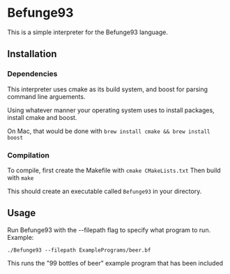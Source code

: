 # Befunge93 #

This is a simple interpreter for the Befunge93 language.

## Installation ##
### Dependencies ###
This interpreter uses cmake as its build system, and boost for parsing command line arguements.

Using whatever manner your operating system uses to install packages, install cmake and boost.

On Mac, that would be done with
`brew install cmake && brew install boost`
### Compilation ###
To compile, first create the Makefile with
`cmake CMakeLists.txt`
Then build with
`make`

This should create an executable called `Befunge93` in your directory.

## Usage ##
Run Befunge93 with the --filepath flag to specify what program to run. 
Example:

`./Befunge93 --filepath ExamplePrograms/beer.bf`

This runs the "99 bottles of beer" example program that has been included